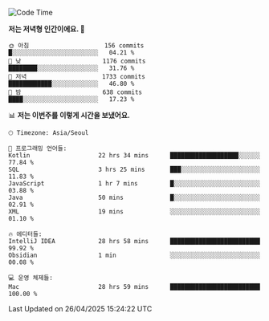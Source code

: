   <!--START_SECTION:waka-->
![Code Time](http://img.shields.io/badge/Code%20Time-600%20hrs%2015%20mins-blue)

**저는 저녁형 인간이에요. 🦉** 

```text
🌞 아침                     156 commits         █░░░░░░░░░░░░░░░░░░░░░░░░   04.21 % 
🌆 낮　                     1176 commits        ████████░░░░░░░░░░░░░░░░░   31.76 % 
🌃 저녁                     1733 commits        ████████████░░░░░░░░░░░░░   46.80 % 
🌙 밤　                     638 commits         ████░░░░░░░░░░░░░░░░░░░░░   17.23 % 
```


📊 **저는 이번주를 이렇게 시간을 보냈어요.** 

```text
🕑︎ Timezone: Asia/Seoul

💬 프로그래밍 언어들: 
Kotlin                   22 hrs 34 mins      ███████████████████░░░░░░   77.84 % 
SQL                      3 hrs 25 mins       ███░░░░░░░░░░░░░░░░░░░░░░   11.83 % 
JavaScript               1 hr 7 mins         █░░░░░░░░░░░░░░░░░░░░░░░░   03.88 % 
Java                     50 mins             █░░░░░░░░░░░░░░░░░░░░░░░░   02.91 % 
XML                      19 mins             ░░░░░░░░░░░░░░░░░░░░░░░░░   01.10 % 

🔥 에디터들: 
IntelliJ IDEA            28 hrs 58 mins      █████████████████████████   99.92 % 
Obsidian                 1 min               ░░░░░░░░░░░░░░░░░░░░░░░░░   00.08 % 

💻 운영 체제들: 
Mac                      28 hrs 59 mins      █████████████████████████   100.00 % 
```


 Last Updated on 26/04/2025 15:24:22 UTC
<!--END_SECTION:waka-->
